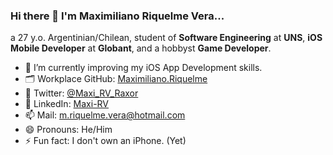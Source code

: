 ### Hi there 👋 I'm Maximiliano Riquelme Vera...

a 27 y.o. Argentinian/Chilean, student of **Software Engineering** at **UNS**, **iOS Mobile Developer** at **Globant**, and a hobbyst **Game Developer**.

- 🌱 I’m currently improving my iOS App Development skills.
- 🗂️ Workplace GitHub: [Maximiliano.Riquelme](https://www.github.com/maximilianoRiquelme)
- 💬 Twitter: [@Maxi_RV_Raxor](https://twitter.com/maxi_rv_raxor)
- 💼 LinkedIn: [Maxi-RV](https://www.linkedin.com/in/maxi-rv)
- 📫 Mail: m.riquelme.vera@hotmail.com
- 😄 Pronouns: He/Him
- ⚡ Fun fact: I don't own an iPhone. (Yet)

<!--
**maxi-rv/maxi-rv** is a ✨ _special_ ✨ repository because its `README.md` (this file) appears on your GitHub profile.

Here are some ideas to get you started:

- 🔭 I’m currently working on ...
- 🌱 I’m currently learning ...
- 👯 I’m looking to collaborate on ...
- 🤔 I’m looking for help with ...
- 💬 Ask me about ...
- 📫 How to reach me: ...
- 😄 Pronouns: ...
- ⚡ Fun fact: ...
-->
